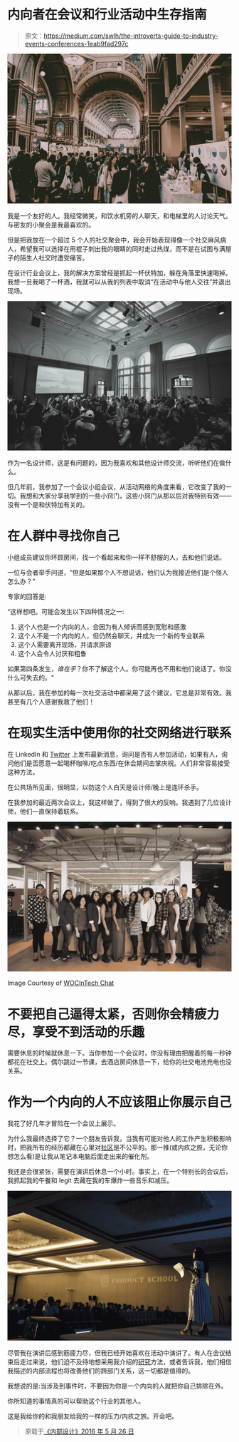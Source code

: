 # 内向者在会议和行业活动中生存指南

> 原文：<https://medium.com/swlh/the-introverts-guide-to-industry-events-conferences-1eab9fad297c>

![](img/9e0ebd2036b3ef8d1124e9b4d78e8e39.png)

我是一个友好的人。我经常微笑，和饮水机旁的人聊天，和电梯里的人讨论天气。与密友的小聚会是我最喜欢的。

但是把我放在一个超过 5 个人的社交聚会中，我会开始表现得像一个社交麻风病人，希望我可以选择在用棍子刺出我的眼睛的同时走过热煤，而不是在试图与满屋子的陌生人社交时遭受痛苦。

在设计行业会议上，我的解决方案曾经是抓起一杯伏特加，躲在角落里快速喝掉。我想一旦我喝了一杯酒，我就可以从我的列表中取消“在活动中与他人交往”并退出现场。

![](img/cc59780a91495111293a08d2c26a2e75.png)

作为一名设计师，这是有问题的，因为我喜欢和其他设计师交流，听听他们在做什么。

但几年前，我参加了一个会议小组会议，从活动网络的角度来看，它改变了我的一切。我想和大家分享我学到的一些小窍门，这些小窍门从那以后对我特别有效——没有一个是和伏特加有关的。

# 在人群中寻找你自己

小组成员建议你环顾房间，找一个看起来和你一样不舒服的人，去和他们说话。

一位与会者举手问道，“但是如果那个人不想说话，他们认为我接近他们是个怪人怎么办？”

专家的回答是:

“这样想吧。可能会发生以下四种情况之一:

1.  这个人也是一个内向的人，会因为有人倾诉而感到宽慰和感激
2.  这个人不是一个内向的人，但仍然会聊天，并成为一个新的专业联系
3.  这个人需要离开现场，并请求原谅
4.  这个人会令人讨厌和粗鲁

如果第四条发生，*谁在乎*？你不了解这个人。你可能再也不用和他们说话了。你没什么可失去的。"

从那以后，我在参加的每一次社交活动中都采用了这个建议，它总是非常有效。我甚至有几个人感谢我救了他们！

# 在现实生活中使用你的社交网络进行联系

在 LinkedIn 和 [Twitter](https://www.twitter.com/invisionapp) 上发布最新消息，询问是否有人参加活动，如果有人，询问他们是否愿意一起喝杯咖啡/吃点东西/在休会期间击掌庆祝。人们非常容易接受这种方法。

在公共场所见面，很明显，以防这个人白天是设计师/晚上是连环杀手。

在我参加的最近两次会议上，我这样做了，得到了很大的反响。我遇到了几位设计师，他们一直保持着联系。

![](img/46950275cb58fc3e4bff03baef541b60.png)

Image Courtesy of [WOCInTech Chat](https://www.flickr.com/photos/wocintechchat/25168440514/in/album-72157665958495865/)

# 不要把自己逼得太紧，否则你会精疲力尽，享受不到活动的乐趣

需要休息的时候就休息一下。当你参加一个会议时，你没有理由把醒着的每一秒钟都花在社交上。偶尔跳过一节课，去酒店房间休息一下，给你的社交电池充电也没关系。

# 作为一个内向的人不应该阻止你展示自己

我花了好几年才冒险在一个会议上展示。

为什么我最终选择了它？一个朋友告诉我，当我有可能对他人的工作产生积极影响时，把我所有的经历都藏在心里对[社区](https://www.invisionapp.com/inside-design/biggest-problem-in-design-industry//)是不公平的。那一推(或内疚之旅，无论你想怎么看)是让我从笔记本电脑后面走出来的催化剂。

我还是会很紧张，需要在演讲后休息一个小时。事实上，在一个特别长的会议后，我抓起我的午餐和 legit 去藏在我的车爆炸一些音乐和减压。

![](img/2cb5d58f334688641fb268f8681d5d49.png)

尽管我在演讲后感到筋疲力尽，但我已经开始喜欢在活动中演讲了。有人在会议结束后走过来说，他们迫不及待地想采用我介绍的[研究](https://www.invisionapp.com/inside-design/keeping-ux-research-lean/)方法，或者告诉我，他们相信我描述的内部流程也将改善他们的跨部门关系，这一切都是值得的。

我想说的是:当涉及到事件时，不要因为你是一个内向的人就把你自己排除在外。

你所知道的事情真的可以帮助这个行业的其他人。

这是我给你的和我朋友给我的一样的压力/内疚之旅。开会吧。

> 原载于[《内部设计》2016 年 5 月 26 日](https://www.invisionapp.com/inside-design/surviving-design-industry-events/)